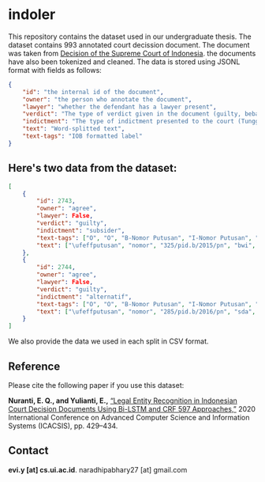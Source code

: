 # indoler

This repository contains the dataset used in our undergraduate thesis. The dataset contains 993 annotated court decission document. The document was taken from [Decision of the Supreme Court of Indonesia](https://decision3.mahkamahagung.go.id/). the documents have also been tokenized and cleaned. The data is stored using JSONL format with fields as follows:

```json
{
	"id": "the internal id of the document",
	"owner": "the person who annotate the document",
	"lawyer": "whether the defendant has a lawyer present",
	"verdict": "The type of verdict given in the document (guilty, bebas, or lepas)",
	"indictment": "The type of indictment presented to the court (Tunggal, subsider, komul, alternatif, kombinasi, or gabungan)",
	"text": "Word-splitted text",
	"text-tags": "IOB formatted label"
}
```

## Here's two data from the dataset:

```json
[
	{
		"id": 2743,
		"owner": "agree",
		"lawyer": False,
		"verdict": "guilty",
		"indictment": "subsider",
		"text-tags": ["O", "O", "B-Nomor Putusan", "I-Nomor Putusan", "O", "O", "O", "O", "O", "O", "O", "B-Nama Pengadilan", "I-Nama Pengadilan", "I-Nama Pengadilan", ...],
		"text": ["\ufeffputusan", "nomor", "325/pid.b/2015/pn", "bwi", "demi", "keadilan", "berdasarkan", "ketuhanan", "yang", "maha", "esa", "pengadilan", "negeri", "banyuwangi", ...]
	},
	{
		"id": 2744,
		"owner": "agree",
		"lawyer": False,
		"verdict": "guilty",
		"indictment": "alternatif",
		"text-tags": ["O", "O", "B-Nomor Putusan", "I-Nomor Putusan", "O", "O", "O", "O", "O", "O", "O", "B-Nama Pengadilan", "I-Nama Pengadilan", "I-Nama Pengadilan", ...],
		"text": ["\ufeffputusan", "nomor", "285/pid.b/2016/pn", "sda", "demi", "keadilan", "berdasarkan", "ketuhanan", "yang", "maha", "esa", "pengadilan", "negeri", "sidoarjo", ...]
	}
]
```

We also provide the data we used in each split in CSV format.

## Reference
Please cite the following paper if you use this dataset:

**Nuranti, E. Q., and Yulianti, E.,** <a href="https://ieeexplore.ieee.org/abstract/document/9263157">“Legal Entity Recognition in Indonesian Court Decision Documents Using Bi-LSTM and CRF 597 Approaches,”</a> 2020 International Conference on Advanced Computer Science and Information Systems (ICACSIS), pp. 429–434.

## Contact
**evi.y [at] cs.ui.ac.id**. naradhipabhary27 [at] gmail.com
